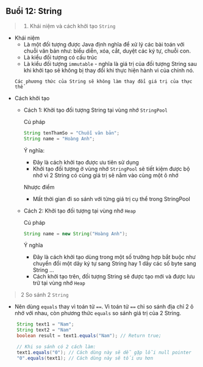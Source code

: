 ## Buổi 12: String

> 1. Khái niệm và cách khởi tạo `String`
- Khái niệm
    - Là một đối tượng được Java định nghĩa để xử lý các bài toán với chuỗi văn bản như: biểu diễn, xóa, cắt, duyệt các ký tự, chuỗi con.
    - Là kiểu đối tượng có cấu trúc
    - Là kiểu đối tượng `immutable` - nghĩa là giá trị của đối tượng String sau khi khởi tạo sẽ không bị thay đổi khi thực hiện hành vi của chính nó. 
    ```
    Các phương thức của String sẽ không làm thay đổi giá trị của thực thể
    ```
- Cách khởi tạo
    - Cách 1: Khởi tạo đối tượng String tại vùng nhớ `StringPool`
    
        Cú pháp
        ```java
        String tenThamSo = "Chuỗi văn bản";
        String name = "Hoàng Anh";
        ```
        Ý nghĩa:
        - Đây là cách khởi tạo được ưu tiên sử dụng
        - Khởi tạo đối tượng ở vùng nhớ `StringPool` sẽ tiết kiệm được bộ nhớ vì 2 String có cùng giá trị sẽ nằm vào cùng một ô nhớ

        Nhược điểm
        - Mất thời gian đi so sánh với từng giá trị cụ thể trong StringPool

    - Cách 2: Khởi tạo đối tượng tại vùng nhớ `Heap`
        
        Cú pháp
        ```java
        String name = new String("Hoàng Anh");
        ```
        Ý nghĩa
        - Đây là cách khởi tạo dùng trong một số trường hợp bắt buộc như chuyển đổi một dãy ký tự sang String hay 1 dãy các số byte sang String ...
        - Cách khởi tạo trên, đối tượng String sẽ được tạo mới và được lưu trữ tại vùng nhớ `Heap`
> 2 So sánh 2 `String`
- Nên dùng `equals` thay vì toán tử `==`. Vì toán tử `==` chỉ so sánh địa chỉ 2 ô nhớ với nhau, còn phương thức `equals` so sánh giá trị của 2 String.
```java
    String text1 = "Nam";
    String text2 = "Nam"
    boolean result = text1.equals("Nam"); // Return true;

    // Khi so sánh có 2 cách làm:
    text1.equals("0"); // Cách dùng này sẽ dễ gặp lỗi null pointer
    "0".equals(text1); // Cách dùng này sẽ tối ưu hơn
```

